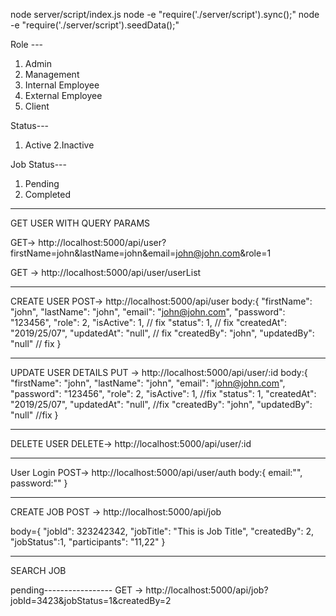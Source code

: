 node server/script/index.js
node -e "require('./server/script').sync();"
node -e "require('./server/script').seedData();"


Role --- 
1. Admin
2. Management
3. Internal Employee
4. External Employee
5. Client

Status---
1. Active
2.Inactive

Job Status---
1. Pending
2. Completed


-------------------------------
GET USER WITH QUERY PARAMS


GET-> http://localhost:5000/api/user?firstName=john&lastName=john&email=john@john.com&role=1

GET -> http://localhost:5000/api/user/userList

--------------------------------
CREATE USER 
POST-> http://localhost:5000/api/user
body:{
"firstName": "john",
"lastName": "john",
"email": "john@john.com",
"password": "123456",
"role": 2,
"isActive": 1, // fix
"status": 1, // fix
"createdAt": "2019/25/07",
"updatedAt": "null", // fix
"createdBy": "john",
"updatedBy": "null" // fix
}

-------------------------------------------

UPDATE USER DETAILS
PUT -> http://localhost:5000/api/user/:id
body:{
"firstName": "john",
"lastName": "john",
"email": "john@john.com",
"password": "123456",
"role": 2,
"isActive": 1, //fix
"status": 1,
"createdAt": "2019/25/07",
"updatedAt": "null", //fix
"createdBy": "john",
"updatedBy": "null" //fix
}

--------------
DELETE USER
DELETE-> http://localhost:5000/api/user/:id

--------------
User Login
POST-> http://localhost:5000/api/user/auth
body:{
    email:"",
    password:""
}

----------------------
CREATE JOB
POST -> http://localhost:5000/api/job

body={
"jobId": 323242342,
"jobTitle": "This is Job Title",
"createdBy": 2,
"jobStatus":1,
"participants": "11,22"
}

-----------------------
SEARCH JOB

pending----------------- GET -> http://localhost:5000/api/job?jobId=3423&jobStatus=1&createdBy=2


